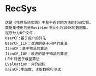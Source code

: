 # RecSys
    这是《推荐系统实践》中基于近邻的方法的代码实现。
    数据集使用的是MovieLen中大小为100K的数据集。
    程序分为6个文件：
    UserCF:基于用户的算法
    UserCF_IIF：改进的基于用户的算法
    ItemCF：基于物品的算法
    ItemCF_IUF：改进的基于物品的算法
    LFM:隐因子模型算法 
    Evaluation：评价指标
    mainCF:主函数，读取数据和测试

